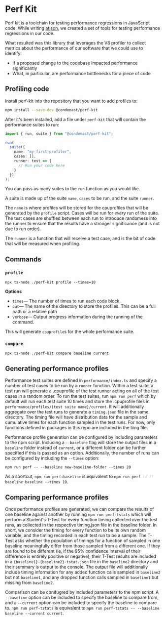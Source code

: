 # Perf Kit

Perf kit is a toolchain for testing performance regressions in JavaScript code. While writing [atjson](https://github.com/CondeNast/atjson), we created a set of tools for testing performance regressions in our code.

What resulted was this library that leverages the V8 profiler to collect metrics about the performance of our software that we could use to identify:

- If a proposed change to the codebase impacted performance significantly
- What, in particular, are performance bottlenecks for a piece of code

## Profiling code

Install perf-kit into the repository that you want to add profiles to:

```bash
npm install --save-dev @condenast/perf-kit
```

After it's been installed, add a file under `perf-kit` that will contain the performance suites to run:

```ts
import { run, suite } from "@condenast/perf-kit";

run(
  suite({
    name: "my-first-profiler",
    cases: [],
    runner: test => {
      // Run your code here
    }
  })
);
```

You can pass as many suites to the `run` function as you would like.

A suite is made up of the suite `name`, `cases` to be run, and the suite `runner`.

The `name` is where profiles will be stored for the cpuprofiles that will be generated by the `profile` script. Cases will be run for _every_ run of the suite. The test cases are shuffled between each run to introduce randomess into the runner to ensure that the results have a stronger significance (and is not due to run order).

The `runner` is a function that will receive a test case, and is the bit of code that will be measured when profiling.

## Commands

### `profile`

```
npx ts-node ./perf-kit profile --times=10
```

**Options**

- `times`— The number of times to run each code block.
- `out`— The name of the directory to store the profiles. This can be a full path or a relative path
- `verbose`— Output progress information during the running of the command.

This will generate `cpuprofile`s for the whole performance suite.

### `compare`

```
npx ts-node ./perf-kit compare baseline current
```

## Generating performance profiles

Performance test suites are defined in `performance/index.ts` and specify a number of test cases to be run by a `runner` function. Within a test suite, a test run will generate a .cpuprofile of the test runner acting on all of the test cases in a random order. To run the test suites, run `npm run perf` which by default will run each test suite 10 times and store the .cpuprofile files in `performance/profiles/{test suite name}/current`. It will additionally aggregate over the test runs to generate a `timing.json` file in the same directory. The timing file will have distribution data for the sample and cumulative times for each function sampled in the test runs. For now, only functions defined in packages in this repo are included in the tiing file.

Performance profile generation can be configured by including parameters to the npm script. Including a `--baseline` flag will store the output files in a `baseline` folder instead of `current`, or a different folder can be further specified if this is passed as an option. Additionally, the number of runs can be configured by including the `--times` option:

`npm run perf -- --baseline new-baseline-folder --times 20`

As a shortcut, `npm run perf:baseline` is equivalent to `npm run perf -- --baseline baseline --times 10`.

## Comparing performance profiles

Once performance profiles are generated, we can compare the results of one baseline against another by running `npm run perf-tstats` which will perform a Student's T-Test for every function timing collected over the test runs, as collected in the respective timing.json file in the baseline folder. In short, we consider the timing for every function to be its own random variable, and the timing recorded in each test run to be a sample. The T-Test asks whether the population of timings for a function of sampled in one baseline meaningfully differ from those sampled from a different one. If they are found to be different (ie, if the 95% confidence interval of their difference is entirely positive or negative), their T-Test results are included in a `{baseline1}-{baseline2}-tstat.json` file in the `baseline2` directory and their summary is output to the console. The output file will additionally include timing information for any added function calls sampled in `baseline2` but not `baseline1`, and any dropped function calls sampled in `baseline1` but missing from `baseline2`.

Comparison can be conifugred by included parameters to the npm script. A `--baseline` option can be included to specify the baseline to compare from, and a `--current` option can be included to specify the baseline to compare to. `npm run perf-tstats` is equivalent to `npm run perf-tstats -- --baseline baseline --current current`.
